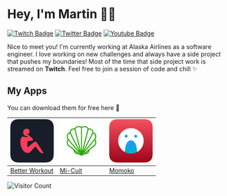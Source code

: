 # Hey, I'm Martin 👋🏻

[![Twitch Badge](https://img.shields.io/badge/-@martinlasek-9146FF?style=flat-square&labelColor=9146FF&logo=twitch&logoColor=white&link=https://twitch.tv/martinlasek)](https://twitch.tv/martinlasek) [![Twitter Badge](https://img.shields.io/badge/-@martinlasek-1ca0f1?style=flat-square&labelColor=1ca0f1&logo=twitter&logoColor=white&link=https://twitter.com/martinlasek)](https://twitter.com/martinlasek) [![Youtube Badge](https://img.shields.io/badge/-@martinlasek-FF0000?style=flat-square&labelColor=FF0000&logo=youtube&logoColor=white&link=https://youtube.com/martinlasek)](https://youtube.com/martinlasek)

Nice to meet you! I'm currently working at Alaska Airlines as a software engineer.
I love working on new challenges and always have a side project that pushes my boundaries!
Most of the time that side project work is streamed on **Twitch**. Feel free to join a session of code and chill ✨

## My Apps
You can download them for free here 🚀

| <img src="/images/betterworkout.png" width="100"/> | <img src="/images/mi-cuit.png" width="100"/> | <img src="/images/momoko.png" width="100"/> |
| - | - | - |
| [Better Workout](https://apps.apple.com/us/app/better-workout/id1523173452) | [Mi-Cuit](https://apps.apple.com/us/app/mi-cuit/id1510431386) | [Momoko](https://apps.apple.com/us/app/momoko-io/id1371665660) |

![Visitor Count](https://visitor-badge.glitch.me/badge?page_id=martinlasek)
<!--
**martinlasek/martinlasek** is a ✨ _special_ ✨ repository because its `README.md` (this file) appears on your GitHub profile.

Here are some ideas to get you started:

- 🔭 I’m currently working on ...
- 🌱 I’m currently learning ...
- 👯 I’m looking to collaborate on ...
- 🤔 I’m looking for help with ...
- 💬 Ask me about ...
- 📫 How to reach me: ...
- 😄 Pronouns: ...
- ⚡ Fun fact: ...
-->

